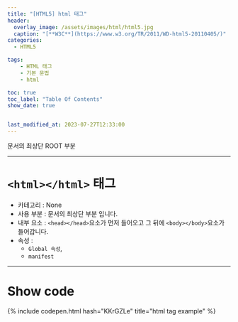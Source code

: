 ```yaml
---
title: "[HTML5] html 태그"
header:
  overlay_image: /assets/images/html/html5.jpg
  caption: "[**W3C**](https://www.w3.org/TR/2011/WD-html5-20110405/)"
categories:
  - HTML5

tags:
    - HTML 태그
    - 기본 문법
    - html

toc: true
toc_label: "Table Of Contents"
show_date: true


last_modified_at: 2023-07-27T12:33:00
---
```


문서의 최상단 ROOT 부분

---

# `<html></html>` 태그

- 카테고리 : None
- 사용 부분 : 문서의 최상단 부분 입니다.
- 내부 요소 : `<head></head>`요소가 먼저 들어오고 그 뒤에 `<body></body>`요소가 들어갑니다.
- 속성 : 
  - `Global 속성`, 
  - `manifest`

---

# Show code
{% include codepen.html hash="KKrGZLe" title="html tag example" %}